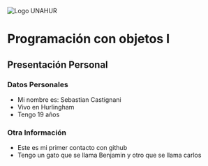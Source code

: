 ![Logo UNAHUR](./UNAHUR.png)

# Programación con objetos I
## Presentación Personal

### Datos Personales
- Mi nombre es: Sebastian Castignani
- Vivo en Hurlingham 
- Tengo 19 años 



### Otra Información
- Este es mi primer contacto con github
- Tengo un gato que se llama Benjamin y otro que se llama carlos 
